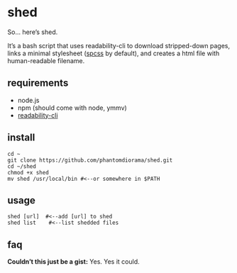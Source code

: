 # shed

So... here’s shed.

It’s a bash script that uses readability-cli to download stripped-down
pages, links a minimal stylesheet ([spcss](https://susam.github.io/spcss/)
by default), and creates a html file with human-readable filename.

## requirements

- node.js
- npm (should come with node, ymmv)
- [readability-cli](https://gitlab.com/gardenappl/readability-cli/-/tree/main)

## install

```
cd ~
git clone https://github.com/phantomdiorama/shed.git
cd ~/shed
chmod +x shed
mv shed /usr/local/bin #<--or somewhere in $PATH 

```

## usage

```
shed [url]  #<--add [url] to shed
shed list    #<--list shedded files
```

## faq

**Couldn’t this just be a gist:** Yes. Yes it could.